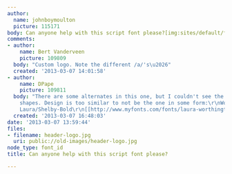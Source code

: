 ```yaml
---
author:
  name: johnboymoulton
  picture: 115171
body: Can anyone help with this script font please?[img:sites/default/files/old-images/header-logo_3990.jpg]
comments:
- author:
    name: Bert Vanderveen
    picture: 109809
  body: "Custom logo. Note the different /a/'s\u2026"
  created: '2013-03-07 14:01:58'
- author:
    name: DPape
    picture: 109811
  body: "There are some alternates in this one, but I couldn't see the exact letter
    shapes. Design is too similar to not be the one in some form:\r\nWorthington,
    Laura/Shelby-Bold\r\n[[http://www.myfonts.com/fonts/laura-worthington/shelby/]][img:sites/default/files/old-images/soro1_3487.jpg]"
  created: '2013-03-07 16:48:03'
date: '2013-03-07 13:59:44'
files:
- filename: header-logo.jpg
  uri: public://old-images/header-logo.jpg
node_type: font_id
title: Can anyone help with this script font please?

---
```

